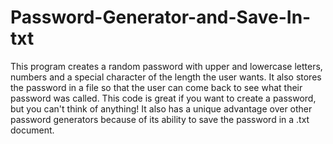 # Password-Generator-and-Save-In-txt
This program creates a random password with upper and lowercase letters, numbers and a special character of the length the user wants. It also stores the password in a file so that the user can come back to see what their password was called. This code is great if you want to create a password, but you can't think of anything! It also has a unique advantage over other password generators because of its ability to save the password in a .txt document.
